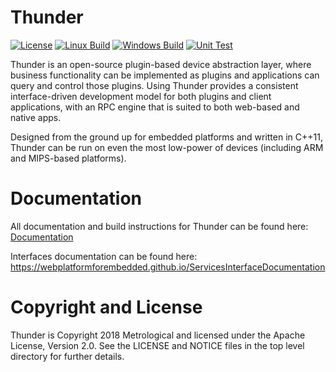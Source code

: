 # Thunder

[![License](https://img.shields.io/badge/License-Apache_2.0-blue.svg)](https://opensource.org/licenses/Apache-2.0) 
[![Linux Build](https://github.com/rdkcentral/Thunder/actions/workflows/Build%20Thunder%20on%20Linux.yml/badge.svg)](https://github.com/rdkcentral/Thunder/actions/workflows/Build%20Thunder%20on%20Linux.yml) 
[![Windows Build](https://github.com/rdkcentral/Thunder/actions/workflows/Build%20Thunder%20on%20Windows.yml/badge.svg)](https://github.com/rdkcentral/Thunder/actions/workflows/Build%20Thunder%20on%20Windows.yml) 
[![Unit Test](https://github.com/rdkcentral/Thunder/actions/workflows/Test%20Thunder.yml/badge.svg)](https://github.com/rdkcentral/Thunder/actions/workflows/Test%20Thunder.yml)


Thunder is an open-source plugin-based device abstraction layer, where business functionality can be implemented as plugins and applications can query and control those plugins. Using Thunder provides a consistent interface-driven development model for both plugins and client applications, with an RPC engine that is suited to both web-based and native apps.

Designed from the ground up for embedded platforms and written in C++11, Thunder can be run on even the most low-power of devices (including ARM and MIPS-based platforms).

# Documentation

All documentation and build instructions for Thunder can be found here: [Documentation](https://rdkcentral.github.io/Thunder/)

Interfaces documentation can be found here:
https://webplatformforembedded.github.io/ServicesInterfaceDocumentation

# Copyright and License

Thunder is Copyright 2018 Metrological and licensed under the Apache License, Version 2.0. See the LICENSE and NOTICE files in the top level directory for further details.
